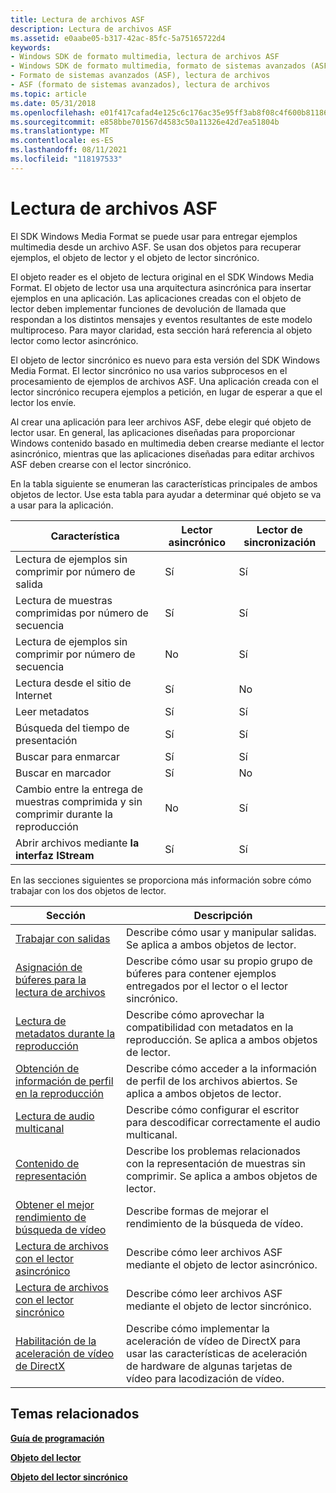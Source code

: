 ```yaml
---
title: Lectura de archivos ASF
description: Lectura de archivos ASF
ms.assetid: e0aabe05-b317-42ac-85fc-5a75165722d4
keywords:
- Windows SDK de formato multimedia, lectura de archivos ASF
- Windows SDK de formato multimedia, formato de sistemas avanzados (ASF)
- Formato de sistemas avanzados (ASF), lectura de archivos
- ASF (formato de sistemas avanzados), lectura de archivos
ms.topic: article
ms.date: 05/31/2018
ms.openlocfilehash: e01f417cafad4e125c6c176ac35e95ff3ab8f08c4f600b811865a9fb6ae51362
ms.sourcegitcommit: e858bbe701567d4583c50a11326e42d7ea51804b
ms.translationtype: MT
ms.contentlocale: es-ES
ms.lasthandoff: 08/11/2021
ms.locfileid: "118197533"
---
```

# <a name="reading-asf-files"></a>Lectura de archivos ASF

El SDK Windows Media Format se puede usar para entregar ejemplos multimedia desde un archivo ASF. Se usan dos objetos para recuperar ejemplos, el objeto de lector y el objeto de lector sincrónico.

El objeto reader es el objeto de lectura original en el SDK Windows Media Format. El objeto de lector usa una arquitectura asincrónica para insertar ejemplos en una aplicación. Las aplicaciones creadas con el objeto de lector deben implementar funciones de devolución de llamada que respondan a los distintos mensajes y eventos resultantes de este modelo multiproceso. Para mayor claridad, esta sección hará referencia al objeto lector como lector asincrónico.

El objeto de lector sincrónico es nuevo para esta versión del SDK Windows Media Format. El lector sincrónico no usa varios subprocesos en el procesamiento de ejemplos de archivos ASF. Una aplicación creada con el lector sincrónico recupera ejemplos a petición, en lugar de esperar a que el lector los envíe.

Al crear una aplicación para leer archivos ASF, debe elegir qué objeto de lector usar. En general, las aplicaciones diseñadas para proporcionar Windows contenido basado en multimedia deben crearse mediante el lector asincrónico, mientras que las aplicaciones diseñadas para editar archivos ASF deben crearse con el lector sincrónico.

En la tabla siguiente se enumeran las características principales de ambos objetos de lector. Use esta tabla para ayudar a determinar qué objeto se va a usar para la aplicación.



| Característica                                                                    | Lector asincrónico | Lector de sincronización |
|----------------------------------------------------------------------------|--------------|-------------|
| Lectura de ejemplos sin comprimir por número de salida                                 | Sí          | Sí         |
| Lectura de muestras comprimidas por número de secuencia                                   | Sí          | Sí         |
| Lectura de ejemplos sin comprimir por número de secuencia                                 | No           | Sí         |
| Lectura desde el sitio de Internet                                                    | Sí          | No          |
| Leer metadatos                                                              | Sí          | Sí         |
| Búsqueda del tiempo de presentación                                                  | Sí          | Sí         |
| Buscar para enmarcar                                                              | Sí          | Sí         |
| Buscar en marcador                                                             | Sí          | No          |
| Cambio entre la entrega de muestras comprimida y sin comprimir durante la reproducción | No           | Sí         |
| Abrir archivos mediante **la interfaz IStream**                                     | Sí          | Sí         |



 

En las secciones siguientes se proporciona más información sobre cómo trabajar con los dos objetos de lector.



| Sección                                                                                      | Descripción                                                                                                                             |
|----------------------------------------------------------------------------------------------|-----------------------------------------------------------------------------------------------------------------------------------------|
| [Trabajar con salidas](working-with-outputs.md)                                             | Describe cómo usar y manipular salidas. Se aplica a ambos objetos de lector.                                                            |
| [Asignación de búferes para la lectura de archivos](allocating-buffers-for-file-reading.md)               | Describe cómo usar su propio grupo de búferes para contener ejemplos entregados por el lector o el lector sincrónico.                            |
| [Lectura de metadatos durante la reproducción](reading-metadata-at-playback.md)                             | Describe cómo aprovechar la compatibilidad con metadatos en la reproducción. Se aplica a ambos objetos de lector.                                        |
| [Obtención de información de perfil en la reproducción](getting-profile-information-at-playback.md)       | Describe cómo acceder a la información de perfil de los archivos abiertos. Se aplica a ambos objetos de lector.                                           |
| [Lectura de audio multicanal](reading-multichannel-audio.md)                                 | Describe cómo configurar el escritor para descodificar correctamente el audio multicanal.                                                            |
| [Contenido de representación](rendering-content.md)                                                   | Describe los problemas relacionados con la representación de muestras sin comprimir. Se aplica a ambos objetos de lector.                                         |
| [Obtener el mejor rendimiento de búsqueda de vídeo](getting-the-best-video-seeking-performance.md) | Describe formas de mejorar el rendimiento de la búsqueda de vídeo.                                                                                    |
| [Lectura de archivos con el lector asincrónico](reading-files-with-the-asynchronous-reader.md) | Describe cómo leer archivos ASF mediante el objeto de lector asincrónico.                                                                   |
| [Lectura de archivos con el lector sincrónico](reading-files-with-the-synchronous-reader.md)   | Describe cómo leer archivos ASF mediante el objeto de lector sincrónico.                                                                    |
| [Habilitación de la aceleración de vídeo de DirectX](enabling-directx-video-acceleration.md)               | Describe cómo implementar la aceleración de vídeo de DirectX para usar las características de aceleración de hardware de algunas tarjetas de vídeo para lacodización de vídeo. |



 

## <a name="related-topics"></a>Temas relacionados

<dl> <dt>

[**Guía de programación**](programming-guide.md)
</dt> <dt>

[**Objeto del lector**](reader-object.md)
</dt> <dt>

[**Objeto del lector sincrónico**](synchronous-reader-object.md)
</dt> </dl>

 

 




